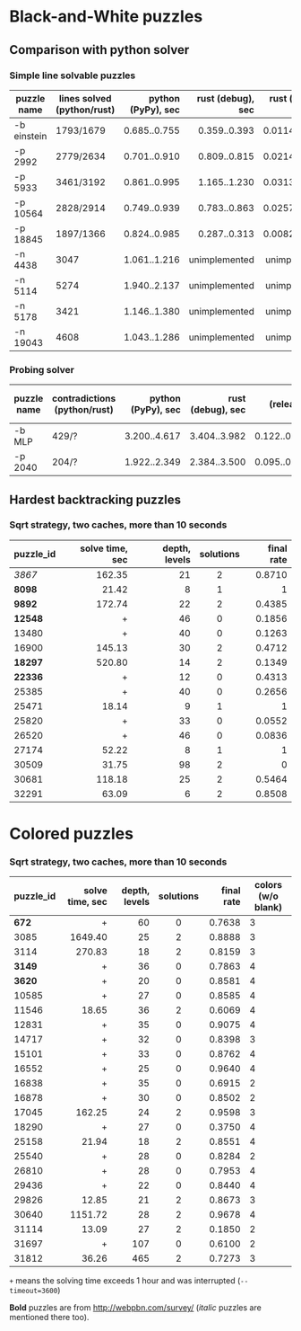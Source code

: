 # Black-and-White puzzles

## Comparison with python solver

### Simple line solvable puzzles

| puzzle name | lines solved (python/rust) | python (PyPy), sec | rust (debug), sec | rust (release), sec | gain, times |
|-------------|----------------------------|-------------------:|------------------:|--------------------:|:-----------:|
| -b einstein | 1793/1679                  | 0.685..0.755       | 0.359..0.393      | 0.0114..0.0127      | 54..66      |
| -p 2992     | 2779/2634                  | 0.701..0.910       | 0.809..0.815      | 0.0214..0.0277      | 25..42      |
| -p 5933     | 3461/3192                  | 0.861..0.995       | 1.165..1.230      | 0.0313..0.0427      | 20..32      |
| -p 10564    | 2828/2914                  | 0.749..0.939       | 0.783..0.863      | 0.0257..0.0305      | 25..36      |
| -p 18845    | 1897/1366                  | 0.824..0.985       | 0.287..0.313      | 0.0082..0.0116      | 71..120     |
| -n 4438     | 3047                       | 1.061..1.216       | unimplemented     | unimplemented       | N/A         |
| -n 5114     | 5274                       | 1.940..2.137       | unimplemented     | unimplemented       | N/A         |
| -n 5178     | 3421                       | 1.146..1.380       | unimplemented     | unimplemented       | N/A         |
| -n 19043    | 4608                       | 1.043..1.286       | unimplemented     | unimplemented       | N/A         |


### Probing solver

| puzzle name | contradictions (python/rust) | python (PyPy), sec | rust (debug), sec | rust (release), sec | gain, times |
|-------------|------------------------------|-------------------:|------------------:|--------------------:|:-----------:|
| -b MLP      | 429/?                        | 3.200..4.617       | 3.404..3.982      | 0.122..0.162        | 19..38      |
| -p 2040     | 204/?                        | 1.922..2.349       | 2.384..3.500      | 0.095..0.124        | 15..25      |



## Hardest backtracking puzzles

### Sqrt strategy, two caches, more than 10 seconds

| puzzle_id | solve time, sec | depth, levels | solutions | final rate |
|-----------|----------------:|--------------:|:---------:|-----------:|
| _3867_    | 162.35          | 21            | 2         | 0.8710     |
| **8098**  | 21.42           | 8             | 1         | 1          |
| **9892**  | 172.74          | 22            | 2         | 0.4385     |
| **12548** | +               | 46            | 0         | 0.1856     |
| 13480     | +               | 40            | 0         | 0.1263     | FIXME: why starting rate r=12.68 in Python?
| 16900     | 145.13          | 30            | 2         | 0.4712     | FIXME: why starting rate r=48.06 in Python?
| **18297** | 520.80          | 14            | 2         | 0.1349     |
| **22336** | +               | 12            | 0         | 0.4313     |
| 25385     | +               | 40            | 0         | 0.2656     | FIXME: Sometimes it solves for hours.
| 25471     | 18.14           | 9             | 1         | 1          |
| 25820     | +               | 33            | 0         | 0.0552     |
| 26520     | +               | 46            | 0         | 0.0836     |
| 27174     | 52.22           | 8             | 1         | 1          |
| 30509     | 31.75           | 98            | 2         | 0          |
| 30681     | 118.18          | 25            | 2         | 0.5464     |
| 32291     | 63.09           | 6             | 2         | 0.8508     |


# Colored puzzles

### Sqrt strategy, two caches, more than 10 seconds

| puzzle_id | solve time, sec | depth, levels | solutions | final rate | colors (w/o blank) |
|-----------|----------------:|--------------:|:---------:|-----------:|--------------------|
| **672**   | +               | 60            | 0         | 0.7638     | 3                  |
| 3085      | 1649.40         | 25            | 2         | 0.8888     | 3                  |
| 3114      | 270.83          | 18            | 2         | 0.8159     | 3                  |
| **3149**  | +               | 36            | 0         | 0.7863     | 4                  |
| **3620**  | +               | 20            | 0         | 0.8581     | 4                  |
| 10585     | +               | 27            | 0         | 0.8585     | 4                  |
| 11546     | 18.65           | 36            | 2         | 0.6069     | 4                  |
| 12831     | +               | 35            | 0         | 0.9075     | 4                  |
| 14717     | +               | 32            | 0         | 0.8398     | 3                  |
| 15101     | +               | 33            | 0         | 0.8762     | 4                  |
| 16552     | +               | 25            | 0         | 0.9640     | 4                  |
| 16838     | +               | 35            | 0         | 0.6915     | 2                  |
| 16878     | +               | 30            | 0         | 0.8502     | 2                  |
| 17045     | 162.25          | 24            | 2         | 0.9598     | 3                  |
| 18290     | +               | 27            | 0         | 0.3750     | 4                  |
| 25158     | 21.94           | 18            | 2         | 0.8551     | 4                  |
| 25540     | +               | 28            | 0         | 0.8284     | 2                  |
| 26810     | +               | 28            | 0         | 0.7953     | 4                  |
| 29436     | +               | 22            | 0         | 0.8440     | 4                  |
| 29826     | 12.85           | 21            | 2         | 0.8673     | 3                  |
| 30640     | 1151.72         | 28            | 2         | 0.9678     | 4                  |
| 31114     | 13.09           | 27            | 2         | 0.1850     | 2                  |
| 31697     | +               | 107           | 0         | 0.6100     | 2                  | FIXME: memory allocation of 1365758582 bytes failed
| 31812     | 36.26           | 465           | 2         | 0.7273     | 3                  |


`+` means the solving time exceeds 1 hour and was interrupted (`--timeout=3600`)

**Bold** puzzles are from http://webpbn.com/survey/ (_italic_ puzzles are mentioned there too).
